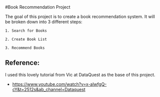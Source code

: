 #Book Recommendation Project



The goal of this project is to create a book recommendation system. It will be broken down into 3 different steps:
	
	1. Search for Books

	2. Create Book List

	3. Recommend Books


## Reference:

I used this lovely tutorial from Vic at DataQuest as the base of this project.

- https://www.youtube.com/watch?v=x-alwfgQ-cY&t=2512s&ab_channel=Dataquest